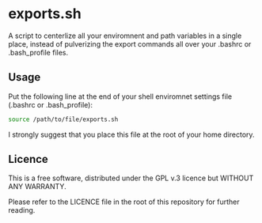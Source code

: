 # exports.sh

A script to centerlize all your enviromnent and path variables in a single place, instead of pulverizing the export commands all over your .bashrc or .bash_profile files.

## Usage

Put the following line at the end of your shell enviromnet settings file (.bashrc or .bash_profile):

```sh
source /path/to/file/exports.sh
```

I strongly suggest that you place this file at the root of your home directory.

## Licence

This is a free software, distributed under the GPL v.3 licence but WITHOUT ANY WARRANTY.

Please refer to the LICENCE file in the root of this repository for further reading.
